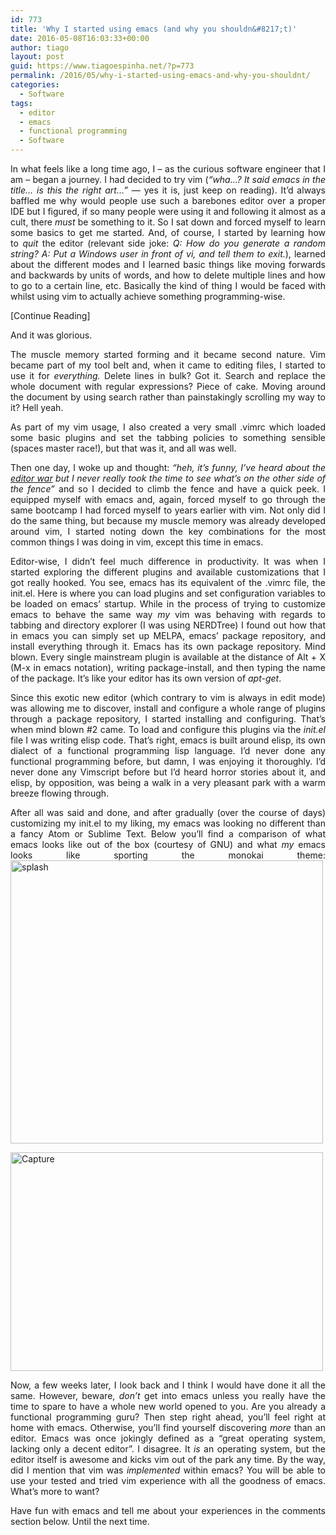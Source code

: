 ```yaml
---
id: 773
title: 'Why I started using emacs (and why you shouldn&#8217;t)'
date: 2016-05-08T16:03:33+00:00
author: tiago
layout: post
guid: https://www.tiagoespinha.net/?p=773
permalink: /2016/05/why-i-started-using-emacs-and-why-you-shouldnt/
categories:
  - Software
tags:
  - editor
  - emacs
  - functional programming
  - Software
---
```

<p style="text-align: justify;">
  In what feels like a long time ago, I &#8211; as the curious software engineer that I am &#8211; began a journey. I had decided to try vim (<em>&#8220;wha&#8230;? It said emacs in the title&#8230; is this the right art&#8230;&#8221;</em> &#8212; yes it is, just keep on reading). It&#8217;d always baffled me why would people use such a barebones editor over a proper IDE but I figured, if so many people were using it and following it almost as a cult, there <em>must</em> be something to it. So I sat down and forced myself to learn some basics to get me started. And, of course, I started by learning how to <em>quit</em> the editor (relevant side joke: <em>Q: How do you generate a random string? A: Put a Windows user in front of vi, and tell them to exit.</em>), learned about the different modes and I learned basic things like moving forwards and backwards by units of words, and how to delete multiple lines and how to go to a certain line, etc. Basically the kind of thing I would be faced with whilst using vim to actually achieve something programming-wise.
</p>

<p style="text-align: justify;">
  [Continue Reading]
</p>

<p style="text-align: justify;">
  <!--more-->
</p>

<p style="text-align: justify;">
  And it was glorious.
</p>

<p style="text-align: justify;">
  The muscle memory started forming and it became second nature. Vim became part of my tool belt and, when it came to editing files, I started to use it for <em>everything. </em>Delete lines in bulk? Got it. Search and replace the whole document with regular expressions? Piece of cake. Moving around the document by using search rather than painstakingly scrolling my way to it? Hell yeah.
</p>

<p style="text-align: justify;">
  As part of my vim usage, I also created a very small .vimrc which loaded some basic plugins and set the tabbing policies to something sensible (spaces master race!), but that was it, and all was well.
</p>

<p style="text-align: justify;">
  Then one day, I woke up and thought: <em>&#8220;heh, it&#8217;s funny, I&#8217;ve heard about the <a href="https://en.wikipedia.org/wiki/Editor_war">editor war</a> but I never really took the time to see what&#8217;s on the other side of the fence&#8221;</em> and so I decided to climb the fence and have a quick peek. I equipped myself with emacs and, again, forced myself to go through the same bootcamp I had forced myself to years earlier with vim. Not only did I do the same thing, but because my muscle memory was already developed around vim, I started noting down the key combinations for the most common things I was doing in vim, except this time in emacs.
</p>

<p style="text-align: justify;">
  Editor-wise, I didn&#8217;t feel much difference in productivity. It was when I started exploring the different plugins and available customizations that I got really hooked. You see, emacs has its equivalent of the .vimrc file, the init.el. Here is where you can load plugins and set configuration variables to be loaded on emacs&#8217; startup. While in the process of trying to customize emacs to behave the same way <em>my</em> vim was behaving with regards to tabbing and directory explorer (I was using NERDTree) I found out how that in emacs you can simply set up MELPA, emacs&#8217; package repository, and install everything through it. Emacs has its own package repository. Mind blown. Every single mainstream plugin is available at the distance of Alt + X (M-x in emacs notation), writing package-install, and then typing the name of the package. It&#8217;s like your editor has its own version of <em>apt-get</em>.
</p>

<p style="text-align: justify;">
  Since this exotic new editor (which contrary to vim is always in edit mode) was allowing me to discover, install and configure a whole range of plugins through a package repository, I started installing and configuring. That&#8217;s when mind blown #2 came. To load and configure this plugins via the <em>init.el</em> file I was writing elisp code. That&#8217;s right, emacs is built around elisp, its own dialect of a functional programming lisp language. I&#8217;d never done any functional programming before, but damn, I was enjoying it thoroughly. I&#8217;d never done any Vimscript before but I&#8217;d heard horror stories about it, and elisp, by opposition, was being a walk in a very pleasant park with a warm breeze flowing through.
</p>

<p style="text-align: justify;">
  After all was said and done, and after gradually (over the course of days) customizing my init.el to my liking, my emacs was looking no different than a fancy Atom or Sublime Text. Below you&#8217;ll find a comparison of what emacs looks like out of the box (courtesy of GNU) and what <em>my</em> emacs looks like sporting the monokai theme:<img class="wp-image-775 aligncenter" src="https://www.tiagoespinha.net/wp-content/uploads/2016/05/splash.png" alt="splash" width="500" height="453" srcset="https://www.tiagoespinha.net/wp-content/uploads/2016/05/splash.png 722w, https://www.tiagoespinha.net/wp-content/uploads/2016/05/splash-300x272.png 300w, https://www.tiagoespinha.net/wp-content/uploads/2016/05/splash-500x453.png 500w" sizes="(max-width: 500px) 100vw, 500px" />
</p>

<p style="text-align: justify;">
  <img class="wp-image-774 aligncenter" src="https://www.tiagoespinha.net/wp-content/uploads/2016/05/Capture-1024x718.png" alt="Capture" width="500" height="350" srcset="https://www.tiagoespinha.net/wp-content/uploads/2016/05/Capture-1024x718.png 1024w, https://www.tiagoespinha.net/wp-content/uploads/2016/05/Capture-300x210.png 300w, https://www.tiagoespinha.net/wp-content/uploads/2016/05/Capture-768x538.png 768w, https://www.tiagoespinha.net/wp-content/uploads/2016/05/Capture-500x350.png 500w, https://www.tiagoespinha.net/wp-content/uploads/2016/05/Capture-900x631.png 900w" sizes="(max-width: 500px) 100vw, 500px" />
</p>

<p style="text-align: justify;">
  Now, a few weeks later, I look back and I think I would have done it all the same. However, beware, <em>don&#8217;t</em> get into emacs unless you really have the time to spare to have a whole new world opened to you. Are you already a functional programming guru? Then step right ahead, you&#8217;ll feel right at home with emacs. Otherwise, you&#8217;ll find yourself discovering <em>more</em> than an editor. Emacs was once jokingly defined as a &#8220;great operating system, lacking only a decent editor&#8221;. I disagree. It <em>is</em> an operating system, but the editor itself is awesome and kicks vim out of the park any time. By the way, did I mention that vim was <em>implemented </em>within emacs? You will be able to use your tested and tried vim experience with all the goodness of emacs. What&#8217;s more to want?
</p>

<p style="text-align: justify;">
  Have fun with emacs and tell me about your experiences in the comments section below. Until the next time.
</p>

<p style="text-align: justify;">